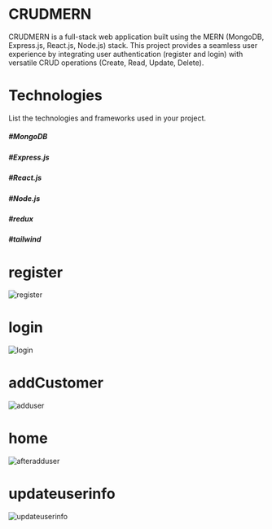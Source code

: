 # CRUDMERN

CRUDMERN is a full-stack web application built using the MERN (MongoDB, Express.js, React.js, Node.js) stack. This project provides a seamless user experience by integrating user authentication (register and login) with versatile CRUD operations (Create, Read, Update, Delete).

# Technologies
List the technologies and frameworks used in your project.

##### #MongoDB
##### #Express.js
##### #React.js
##### #Node.js
##### #redux
##### #tailwind
# register
  ![register](https://github.com/ytijani/CRUDMERN/assets/64647918/2670a9c2-6a08-48f0-b137-4aefac7a6338)
# login
  ![login](https://github.com/ytijani/CRUDMERN/assets/64647918/9825a828-0142-4e2d-b808-02bb3e242ca9)
# addCustomer
![adduser](https://github.com/ytijani/CRUDMERN/assets/64647918/d0b2153c-80cb-4742-84de-450c082951fc)
# home 
  ![afteradduser](https://github.com/ytijani/CRUDMERN/assets/64647918/48873b6e-8936-4212-ac04-22cf78b24759)
# updateuserinfo
  ![updateuserinfo](https://github.com/ytijani/CRUDMERN/assets/64647918/c20bb7d2-45b8-4fbc-ac6f-60afdf32065a)
  
